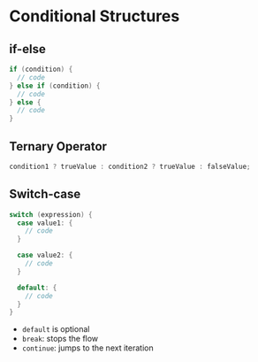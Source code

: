 # Conditional Structures

## if-else

```java
if (condition) {
  // code
} else if (condition) {
  // code
} else {
  // code
}
```

## Ternary Operator

```java
condition1 ? trueValue : condition2 ? trueValue : falseValue;
```

## Switch-case

```java
switch (expression) {
  case value1: {
    // code
  }

  case value2: {
    // code
  }

  default: {
    // code
  }
}
```

- `default` is optional
- `break`: stops the flow
- `continue`: jumps to the next iteration
